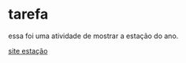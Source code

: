 # tarefa
 essa foi uma atividade de mostrar a estação do ano.

 <a href="index.html">site estação</a>

